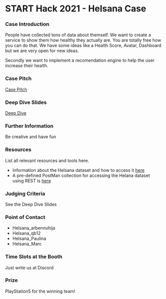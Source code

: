 # START Hack 2021 - Helsana Case

### Case Introduction
People have collected tons of data about themself. We want to create a service to show them how healthy they actually are. You are totally free how you can do that. We have some ideas like a Health Score, Avatar, Dashboard but we are very open for new ideas.

Secondly we want to implement a recomendation engine to help the user increase their health.

### Case Pitch 
[Case Pitch](StartHack_pitch.pdf)

### Deep Dive Slides
[Deep Dive](StartHack_workshop.pdf)

### Further Information
Be creative and have fun

### Resources
List all relevant resources and tools here.

* Information about the Helsana dataset and how to access it [here](HELSANA_DATASET_AND_ACCESS.md)
* A pre-defined PostMan collection for accessing the Helana dataset using REST is [here](HelsanaHack.postman_collection.json)

### Judging Criteria
See the Deep Dive Slides

### Point of Contact
* Helsana_arbennuhija
* Helsana_qb12
* Helsana_Paulina
* Helsana_Marc

### Time Slots at the Booth
Just write us at Discord

### Prize
PlayStation5 for the winning team!
